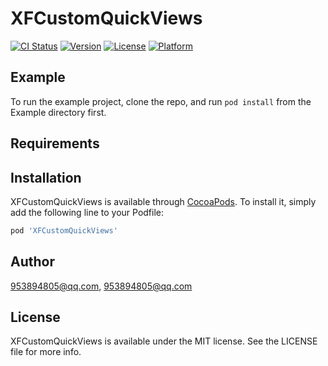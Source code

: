 # XFCustomQuickViews

[![CI Status](https://img.shields.io/travis/953894805@qq.com/XFCustomQuickViews.svg?style=flat)](https://travis-ci.org/953894805@qq.com/XFCustomQuickViews)
[![Version](https://img.shields.io/cocoapods/v/XFCustomQuickViews.svg?style=flat)](https://cocoapods.org/pods/XFCustomQuickViews)
[![License](https://img.shields.io/cocoapods/l/XFCustomQuickViews.svg?style=flat)](https://cocoapods.org/pods/XFCustomQuickViews)
[![Platform](https://img.shields.io/cocoapods/p/XFCustomQuickViews.svg?style=flat)](https://cocoapods.org/pods/XFCustomQuickViews)

## Example

To run the example project, clone the repo, and run `pod install` from the Example directory first.

## Requirements

## Installation

XFCustomQuickViews is available through [CocoaPods](https://cocoapods.org). To install
it, simply add the following line to your Podfile:

```ruby
pod 'XFCustomQuickViews'
```

## Author

953894805@qq.com, 953894805@qq.com

## License

XFCustomQuickViews is available under the MIT license. See the LICENSE file for more info.
